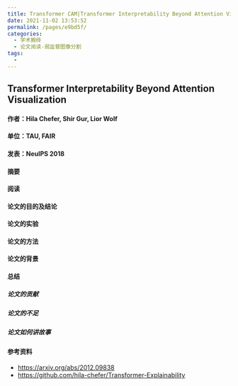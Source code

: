 ```yaml
---
title: Transformer CAM|Transformer Interpretability Beyond Attention Visualization
date: 2021-11-02 13:53:52
permalink: /pages/e9bd5f/
categories:
  - 学术搬砖
  - 论文阅读-弱监督图像分割
tags:
  - 
---
```

## Transformer Interpretability Beyond Attention Visualization

#### 作者：Hila Chefer, Shir Gur, Lior Wolf

#### 单位：TAU, FAIR

#### 发表：NeuIPS 2018

#### 摘要



#### 阅读



#### 论文的目的及结论



#### 论文的实验



#### 论文的方法



#### 论文的背景



#### 总结

##### 论文的贡献

##### 论文的不足

##### 论文如何讲故事

#### 参考资料

- https://arxiv.org/abs/2012.09838
- https://github.com/hila-chefer/Transformer-Explainability
